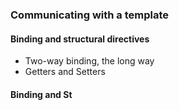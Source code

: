 ### Communicating with a template
#### Binding and structural directives

* Two-way binding, the long way
* Getters and Setters

#### Binding and St